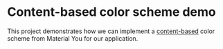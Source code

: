 # Content-based color scheme demo

This project demonstrates how we can implement a [content-based](https://m3.material.io/styles/color/dynamic-color/overview#e58e0c3f-d7cb-4155-b5c1-bc3601b442ed) color scheme from Material You for our application.

